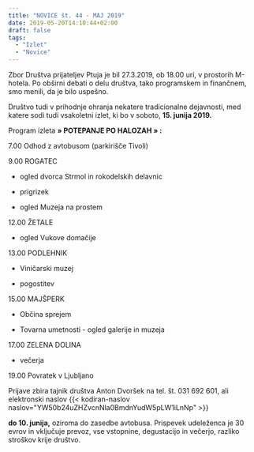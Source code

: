```yaml
---
title: "NOVICE št. 44 - MAJ 2019"
date: 2019-05-20T14:10:44+02:00
draft: false
tags:
  - "Izlet"
  - "Novice"
---
```


Zbor Društva prijateljev Ptuja je bil 27.3.2019,  ob 18.00 uri, v prostorih M-hotela. Po obširni debati o delu društva, tako programskem in finančnem, smo menili, da je bilo uspešno.

Društvo tudi v prihodnje ohranja nekatere tradicionalne dejavnosti, med katere sodi tudi vsakoletni izlet, ki bo v soboto, **15. junija 2019.**

Program izleta **» POTEPANJE PO HALOZAH » :**



7.00   Odhod z avtobusom (parkirišče Tivoli)

9.00   ROGATEC

- ogled dvorca Strmol in rokodelskih delavnic

- prigrizek

- ogled Muzeja na prostem

12.00         ŽETALE

- ogled Vukove domačije

13.00  PODLEHNIK

- Viničarski muzej

- pogostitev

15.00  MAJŠPERK

- Občina sprejem

- Tovarna umetnosti - ogled galerije in muzeja

17.00 ZELENA DOLINA

- večerja

19.00  Povratek v Ljubljano

Prijave zbira tajnik društva Anton Dvoršek na tel. št. 031 692 601, ali elektronski naslov
{{<  kodiran-naslov naslov="YW50b24uZHZvcnNla0BmdnYudW5pLW1iLnNp" >}}

**do 10. junija,** oziroma do zasedbe avtobusa. Prispevek udeleženca je 30 evrov in vključuje prevoz, vse vstopnine, degustacijo in večerjo, razliko stroškov krije društvo.